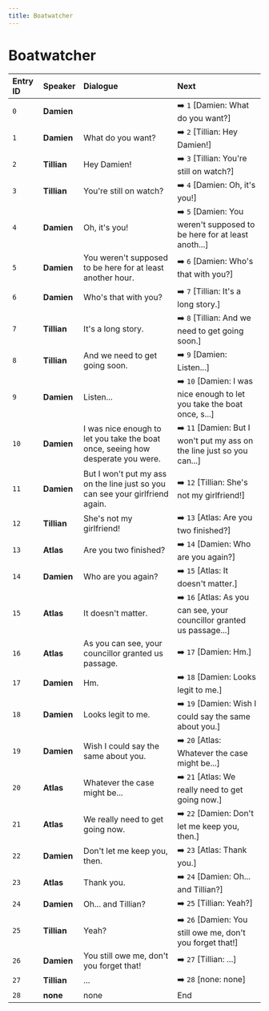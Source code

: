 ```yaml
---
title: Boatwatcher
---
```


# Boatwatcher


| Entry ID | Speaker | Dialogue | Next |
| :------- | :------ | :------- | :------------ |
| `0` | **Damien** |  | ➡️ `1` \[Damien: What do you want?\] |
| `1` | **Damien** | What do you want? | ➡️ `2` \[Tillian: Hey Damien\!\] |
| `2` | **Tillian** | Hey Damien\! | ➡️ `3` \[Tillian: You're still on watch?\] |
| `3` | **Tillian** | You're still on watch? | ➡️ `4` \[Damien: Oh, it's you\!\] |
| `4` | **Damien** | Oh, it's you\! | ➡️ `5` \[Damien: You weren't supposed to be here for at least anoth\.\.\.\] |
| `5` | **Damien** | You weren't supposed to be here for at least another hour\. | ➡️ `6` \[Damien: Who's that with you?\] |
| `6` | **Damien** | Who's that with you? | ➡️ `7` \[Tillian: It's a long story\.\] |
| `7` | **Tillian** | It's a long story\. | ➡️ `8` \[Tillian: And we need to get going soon\.\] |
| `8` | **Tillian** | And we need to get going soon\. | ➡️ `9` \[Damien: Listen\.\.\.\] |
| `9` | **Damien** | Listen\.\.\. | ➡️ `10` \[Damien: I was nice enough to let you take the boat once, s\.\.\.\] |
| `10` | **Damien** | I was nice enough to let you take the boat once, seeing how desperate you were\. | ➡️ `11` \[Damien: But I won't put my ass on the line just so you can\.\.\.\] |
| `11` | **Damien** | But I won't put my ass on the line just so you can see your girlfriend again\. | ➡️ `12` \[Tillian: She's not my girlfriend\!\] |
| `12` | **Tillian** | She's not my girlfriend\! | ➡️ `13` \[Atlas: Are you two finished?\] |
| `13` | **Atlas** | Are you two finished? | ➡️ `14` \[Damien: Who are you again?\] |
| `14` | **Damien** | Who are you again? | ➡️ `15` \[Atlas: It doesn't matter\.\] |
| `15` | **Atlas** | It doesn't matter\. | ➡️ `16` \[Atlas: As you can see, your councillor granted us passage\.\.\.\] |
| `16` | **Atlas** | As you can see, your councillor granted us passage\. | ➡️ `17` \[Damien: Hm\.\] |
| `17` | **Damien** | Hm\. | ➡️ `18` \[Damien: Looks legit to me\.\] |
| `18` | **Damien** | Looks legit to me\. | ➡️ `19` \[Damien: Wish I could say the same about you\.\] |
| `19` | **Damien** | Wish I could say the same about you\. | ➡️ `20` \[Atlas: Whatever the case might be\.\.\.\] |
| `20` | **Atlas** | Whatever the case might be\.\.\. | ➡️ `21` \[Atlas: We really need to get going now\.\] |
| `21` | **Atlas** | We really need to get going now\. | ➡️ `22` \[Damien: Don't let me keep you, then\.\] |
| `22` | **Damien** | Don't let me keep you, then\. | ➡️ `23` \[Atlas: Thank you\.\] |
| `23` | **Atlas** | Thank you\. | ➡️ `24` \[Damien: Oh\.\.\. and Tillian?\] |
| `24` | **Damien** | Oh\.\.\. and Tillian? | ➡️ `25` \[Tillian: Yeah?\] |
| `25` | **Tillian** | Yeah? | ➡️ `26` \[Damien: You still owe me, don't you forget that\!\] |
| `26` | **Damien** | You still owe me, don't you forget that\! | ➡️ `27` \[Tillian: \.\.\.\] |
| `27` | **Tillian** | \.\.\. | ➡️ `28` \[none: none\] |
| `28` | **none** | none | End |
